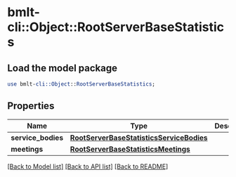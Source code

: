 # bmlt-cli::Object::RootServerBaseStatistics

## Load the model package
```perl
use bmlt-cli::Object::RootServerBaseStatistics;
```

## Properties
Name | Type | Description | Notes
------------ | ------------- | ------------- | -------------
**service_bodies** | [**RootServerBaseStatisticsServiceBodies**](RootServerBaseStatisticsServiceBodies.md) |  | 
**meetings** | [**RootServerBaseStatisticsMeetings**](RootServerBaseStatisticsMeetings.md) |  | 

[[Back to Model list]](../README.md#documentation-for-models) [[Back to API list]](../README.md#documentation-for-api-endpoints) [[Back to README]](../README.md)


